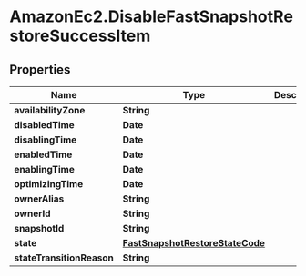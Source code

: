 # AmazonEc2.DisableFastSnapshotRestoreSuccessItem

## Properties

Name | Type | Description | Notes
------------ | ------------- | ------------- | -------------
**availabilityZone** | **String** |  | [optional] 
**disabledTime** | **Date** |  | [optional] 
**disablingTime** | **Date** |  | [optional] 
**enabledTime** | **Date** |  | [optional] 
**enablingTime** | **Date** |  | [optional] 
**optimizingTime** | **Date** |  | [optional] 
**ownerAlias** | **String** |  | [optional] 
**ownerId** | **String** |  | [optional] 
**snapshotId** | **String** |  | [optional] 
**state** | [**FastSnapshotRestoreStateCode**](FastSnapshotRestoreStateCode.md) |  | [optional] 
**stateTransitionReason** | **String** |  | [optional] 


